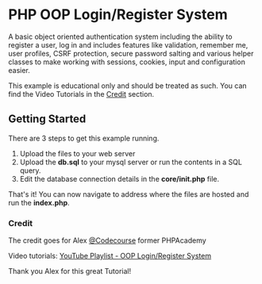 # PHP OOP Login/Register System

A basic object oriented authentication system including the ability to register a user, log in and includes features like validation, remember me, user profiles, CSRF protection, secure password salting and various helper classes to make working with sessions, cookies, input and configuration easier. 

This example is educational only and should be treated as such. You can find the Video Tutorials in the [Credit](#credit) section.

## Getting Started

There are 3 steps to get this example running.

1. Upload the files to your web server
2. Upload the **db.sql** to your mysql server or run the contents in a SQL query.
3. Edit the database connection details in the **core/init.php** file.

That's it! You can now navigate to address where the files are hosted and run the **index.php**.

### Credit

The credit goes for Alex [@Codecourse](https://codecourse.com/) former PHPAcademy

Video tutorials: [YouTube Playlist - OOP Login/Register System](https://www.youtube.com/playlist?list=PLfdtiltiRHWF5Rhuk7k4UAU1_yLAZzhWc)

Thank you Alex for this great Tutorial!
